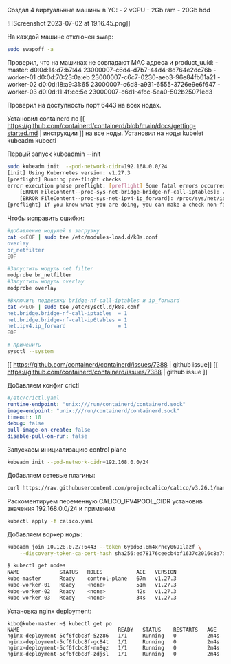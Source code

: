 Создал 4 виртуальные машины в YC:
	- 2 vCPU
	- 2Gb ram
	- 20Gb hdd
	
![[Screenshot 2023-07-02 at 19.16.45.png]]

На каждой машине отключен swap:
```bash
sudo swapoff -a
```

Проверил, что на машинах не совпадают MAC адреса и product_uuid:
	- master:  d0:0d:14:d7:b7:44 23000007-c6d4-d7b7-44d4-8d764e2dc76b
	- worker-01 d0:0d:70:23:0a:eb 23000007-c6c7-0230-aeb3-96e84fb61a21
	- worker-02 d0:0d:18:a9:31:65 23000007-c6d8-a931-6555-3726e9e6f647
	- worker-03 d0:0d:11:4f:cc:5e 23000007-c6d1-4fcc-5ea0-502b25071ed3

Проверил на доступность порт 6443 на всех нодах.

Установил containerd по [[ https://github.com/containerd/containerd/blob/main/docs/getting-started.md | инструкции ]] на все ноды.
Установил на ноды kubelet kubeadm kubectl

Первый запуск kubeadmin --init
```bash
sudo kubeadm init  --pod-network-cidr=192.168.0.0/24
[init] Using Kubernetes version: v1.27.3
[preflight] Running pre-flight checks
error execution phase preflight: [preflight] Some fatal errors occurred:
	[ERROR FileContent--proc-sys-net-bridge-bridge-nf-call-iptables]: /proc/sys/net/bridge/bridge-nf-call-iptables does not exist
	[ERROR FileContent--proc-sys-net-ipv4-ip_forward]: /proc/sys/net/ipv4/ip_forward contents are not set to 1
[preflight] If you know what you are doing, you can make a check non-fatal with `--ignore-preflight-errors=...`
```

Чтобы исправить ошибки:
```bash
#добавление модулей в загрузку
cat <<EOF | sudo tee /etc/modules-load.d/k8s.conf
overlay
br_netfilter
EOF

#Запустить модуль net filter
modprobe br_netfilter
#Запустить модуль overlay
modprobe overlay

#Включить поддержку bridge-nf-call-iptables и ip_forward
cat <<EOF | sudo tee /etc/sysctl.d/k8s.conf
net.bridge.bridge-nf-call-iptables  = 1
net.bridge.bridge-nf-call-ip6tables = 1
net.ipv4.ip_forward                 = 1
EOF

# применить
sysctl --system

```
[[ https://github.com/containerd/containerd/issues/7388 | github issue]]
[[ https://github.com/containerd/containerd/issues/7388 | github issue ]]

Добавляем конфиг crictl
```yaml
#/etc/crictl.yaml
runtime-endpoint: "unix:///run/containerd/containerd.sock"
image-endpoint: "unix:///run/containerd/containerd.sock"
timeout: 10
debug: false
pull-image-on-create: false
disable-pull-on-run: false
```

Запускаем инициализацию control plane
```bash
kubeadm init --pod-network-cidr=192.168.0.0/24
```

Добавляем сетевые плагины:
```bash
curl https://raw.githubusercontent.com/projectcalico/calico/v3.26.1/manifests/calico.yaml -O
```
Раскоментируем переменную CALICO_IPV4POOL_CIDR установив значения 192.168.0.0/24 и применим

```bash
kubectl apply -f calico.yaml
```

Добавляем воркер ноды:
```bash
kubeadm join 10.128.0.27:6443 --token 6ypd63.8m4xrncy0691lazf \
	--discovery-token-ca-cert-hash sha256:ed78176ceecb4bf1637c2016c8a7d6a60dd5604adc1c928371787f81522667d0
```

```bash
$ kubectl get nodes
NAME             STATUS   ROLES           AGE   VERSION
kube-master      Ready    control-plane   67m   v1.27.3
kube-worker-01   Ready    <none>          51m   v1.27.3
kube-worker-02   Ready    <none>          42s   v1.27.3
kube-worker-03   Ready    <none>          34s   v1.27.3
```

Установка nginx deployment:
```
kibo@kube-master:~$ kubectl get po
NAME                                READY   STATUS    RESTARTS   AGE
nginx-deployment-5cf6fcbc8f-52z86   1/1     Running   0          2m4s
nginx-deployment-5cf6fcbc8f-gc84t   1/1     Running   0          2m4s
nginx-deployment-5cf6fcbc8f-nn8qz   1/1     Running   0          2m4s
nginx-deployment-5cf6fcbc8f-zdjsl   1/1     Running   0          2m4s
```